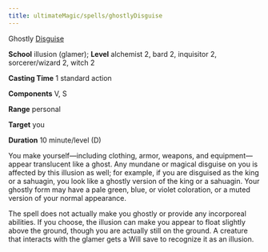 ```yaml
---
title: ultimateMagic/spells/ghostlyDisguise
---
```

Ghostly [Disguise](skills/disguise#_disguise)

**School** illusion (glamer); **Level** alchemist 2, bard 2, inquisitor 2, sorcerer/wizard 2, witch 2

**Casting Time** 1 standard action

**Components** V, S

**Range** personal

**Target** you

**Duration** 10 minute/level (D)

You make yourself—including clothing, armor, weapons, and equipment—appear translucent like a ghost. Any mundane or magical disguise on you is affected by this illusion as well; for example, if you are disguised as the king or a sahuagin, you look like a ghostly version of the king or a sahuagin. Your ghostly form may have a pale green, blue, or violet coloration, or a muted version of your normal appearance.

The spell does not actually make you ghostly or provide any incorporeal abilities. If you choose, the illusion can make you appear to float slightly above the ground, though you are actually still on the ground. A creature that interacts with the glamer gets a Will save to recognize it as an illusion.

